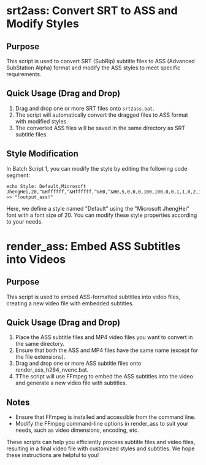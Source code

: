 # srt2ass: Convert SRT to ASS and Modify Styles

## Purpose
This script is used to convert SRT (SubRip) subtitle files to ASS (Advanced SubStation Alpha) format and modify the ASS styles to meet specific requirements.

## Quick Usage (Drag and Drop)
1. Drag and drop one or more SRT files onto `srt2ass.bat`.
2. The script will automatically convert the dragged files to ASS format with modified styles.
3. The converted ASS files will be saved in the same directory as SRT subtitle files.

## Style Modification
In Batch Script 1, you can modify the style by editing the following code segment:

```batch
echo Style: Default,Microsoft JhengHei,20,^&Hffffff,^&Hffffff,^&H0,^&H0,5,0,0,0,100,100,0,0,1,1,0,2,10,10,10,1 >> "!output_ass!"
```

Here, we define a style named "Default" using the "Microsoft JhengHei" font with a font size of 20. You can modify these style properties according to your needs.

# render_ass: Embed ASS Subtitles into Videos

## Purpose
This script is used to embed ASS-formatted subtitles into video files, creating a new video file with embedded subtitles.

## Quick Usage (Drag and Drop)
1. Place the ASS subtitle files and MP4 video files you want to convert in the same directory.
2. Ensure that both the ASS and MP4 files have the same name (except for the file extensions).
3. Drag and drop one or more ASS subtitle files onto render_ass_h264_nvenc.bat.
4. TThe script will use FFmpeg to embed the ASS subtitles into the video and generate a new video file with subtitles.

## Notes
- Ensure that FFmpeg is installed and accessible from the command line.
- Modify the FFmpeg command-line options in render_ass to suit your needs, such as video dimensions, encoding, etc.

These scripts can help you efficiently process subtitle files and video files, resulting in a final video file with customized styles and subtitles. We hope these instructions are helpful to you!